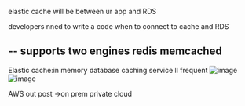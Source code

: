 elastic cache will be between ur app and RDS

developers nned to write a code when to connect to cache and RDS

--
supports two engines
redis
memcached
---

Elastic cache:in memory database caching service
ll frequent
![image](https://github.com/user-attachments/assets/cba5ebe5-f8b4-43ee-8111-02585a066af9)
![image](https://github.com/user-attachments/assets/59924bd0-ed3a-4895-b828-6b4bef64002d)

AWS out post ->on prem private cloud


